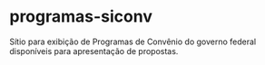 programas-siconv
================

Sítio para exibição de Programas de Convênio do governo federal disponíveis para apresentação de propostas.